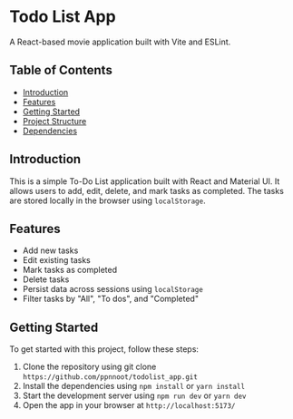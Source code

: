 
# Todo List App

A React-based movie application built with Vite and ESLint.


## Table of Contents
- [Introduction](#introduction)
- [Features](#features)
- [Getting Started](#getting-started)
- [Project Structure](#project-structure)
- [Dependencies](#dependencies)

## Introduction
This is a simple To-Do List application built with React and Material UI. It allows users to add, edit, delete, and mark tasks as completed. The tasks are stored locally in the browser using `localStorage`.

## Features
- Add new tasks
- Edit existing tasks
- Mark tasks as completed
- Delete tasks
- Persist data across sessions using `localStorage`
- Filter tasks by "All", "To dos", and "Completed"
  
## Getting Started
To get started with this project, follow these steps:
1. Clone the repository using git clone `https://github.com/ppnnoot/todolist_app.git`
2. Install the dependencies using `npm install` or `yarn install`
3. Start the development server using `npm run dev` or `yarn dev`
4. Open the app in your browser at `http://localhost:5173/`

